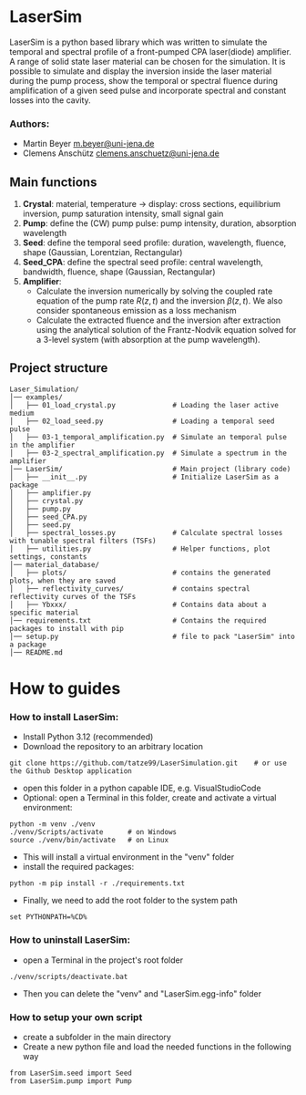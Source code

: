 # LaserSim

LaserSim is a python based library which was written to simulate the temporal and spectral profile of a front-pumped CPA laser(diode) amplifier. A range of solid state laser material can be chosen for the simulation. It is possible to simulate and display the inversion inside the laser material during the pump process, show the temporal or spectral fluence during amplification of a given seed pulse and incorporate spectral and constant losses into the cavity.

### Authors: 
- Martin Beyer m.beyer@uni-jena.de
- Clemens Anschütz clemens.anschuetz@uni-jena.de


## Main functions
1. __Crystal__: material, temperature -> display: cross sections, equilibrium inversion, pump saturation intensity, small signal gain
2. __Pump__: define the (CW) pump pulse: pump intensity, duration, absorption wavelength
3. __Seed__: define the temporal seed profile: duration, wavelength, fluence, shape (Gaussian, Lorentzian, Rectangular)
4. __Seed_CPA__: define the spectral seed profile: central wavelength, bandwidth, fluence, shape (Gaussian, Rectangular)
5. __Amplifier__:
    - Calculate the inversion numerically by solving the coupled rate equation of the pump rate $R(z,t)$ and the inversion $\beta(z,t)$. We also consider spontaneous emission as a loss mechanism
    - Calculate the extracted fluence and the inversion after extraction using the analytical solution of the Frantz-Nodvik equation solved for a 3-level system (with absorption at the pump wavelength). 

## Project structure
```
Laser_Simulation/
│── examples/
│   ├── 01_load_crystal.py              # Loading the laser active medium
│   ├── 02_load_seed.py                 # Loading a temporal seed pulse
│   ├── 03-1_temporal_amplification.py  # Simulate an temporal pulse in the amplifier
│   ├── 03-2_spectral_amplification.py  # Simulate a spectrum in the amplifier 
│── LaserSim/                           # Main project (library code)
│   ├── __init__.py                     # Initialize LaserSim as a package
│   ├── amplifier.py
│   ├── crystal.py
│   ├── pump.py
│   ├── seed_CPA.py
│   ├── seed.py
│   ├── spectral_losses.py              # Calculate spectral losses with tunable spectral filters (TSFs)
│   ├── utilities.py                    # Helper functions, plot settings, constants
│── material_database/
│   ├── plots/                          # contains the generated plots, when they are saved
│   ├── reflectivity_curves/            # contains spectral reflectivity curves of the TSFs
│   ├── Ybxxx/                          # Contains data about a specific material
│── requirements.txt                    # Contains the required packages to install with pip
│── setup.py                            # file to pack "LaserSim" into a package
│── README.md
```

# How to guides

### How to install LaserSim:
- Install Python 3.12 (recommended)
- Download the repository to an arbitrary location
```
git clone https://github.com/tatze99/LaserSimulation.git    # or use the Github Desktop application
```
- open this folder in a python capable IDE, e.g. VisualStudioCode
- Optional: open a Terminal in this folder, create and activate a virtual environment:
```
python -m venv ./venv
./venv/Scripts/activate      # on Windows
source ./venv/bin/activate   # on Linux
```
- This will install a virtual environment in the "venv" folder
- install the required packages:
```
python -m pip install -r ./requirements.txt
```
- Finally, we need to add the root folder to the system path
```
set PYTHONPATH=%CD%
```

### How to uninstall LaserSim:
- open a Terminal in the project's root folder
```
./venv/scripts/deactivate.bat     
```
- Then you can delete the "venv" and "LaserSim.egg-info" folder

### How to setup your own script

- create a subfolder in the main directory
- Create a new python file and load the needed functions in the following way
```
from LaserSim.seed import Seed
from LaserSim.pump import Pump
```


